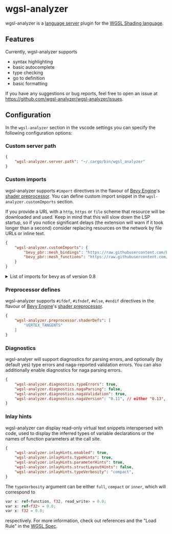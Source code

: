 # wgsl-analyzer

wgsl-analyzer is a [language server](https://microsoft.github.io/language-server-protocol/) plugin for the [WGSL Shading language](https://gpuweb.github.io/gpuweb/wgsl/).

## Features

Currently, wgsl-analyzer supports
- syntax highlighting
- basic autocomplete
- type checking
- go to definition
- basic formatting

If you have any suggestions or bug reports, feel free to open an issue at https://github.com/wgsl-analyzer/wgsl-analyzer/issues.

## Configuration

In the `wgsl-analyzer` section in the vscode settings you can specify the following configuration options:

### Custom server path

```json
{
    "wgsl-analyzer.server.path": "~/.cargo/bin/wgsl_analyzer"
}
```

### Custom imports

wgsl-analyzer supports `#import` directives in the flavour of [Bevy Engine](https://bevyengine.org)'s [shader preprocessor](https://bevyengine.org/news/bevy-0-6/#shader-imports). You can define custom import snippet in the `wgsl-analyzer.customImports` section.

If you provide a URL with a `http`, `https` or `file` scheme that resource will be downloaded and used. Keep in mind that this will slow down the LSP startup, so if you notice significant delays (the extension will warn if it took longer than a second) consider replacing resources on the network by file URLs or inline text.

```json
{
    "wgsl-analyzer.customImports": {
        "bevy_pbr::mesh_bindings": "https://raw.githubusercontent.com/bevyengine/bevy/v0.8.0/crates/bevy_pbr/src/render/mesh_bindings.wgsl",
        "bevy_pbr::mesh_functions": "https://raw.githubusercontent.com/bevyengine/bevy/v0.8.0/crates/bevy_pbr/src/render/mesh_functions.wgsl"
    }
}
```

<details>
<summary>
List of imports for bevy as of version 0.8
</summary>


_Generated using `rg define_import_path -g '*.wgsl' --sort path | sd '^([^:]*):#define_import_path (.*)' '        "$2": "https://raw.githubusercontent.com/bevyengine/bevy/v0.8.0/$1",'` inside the bevy folder_

```json
{
    "wgsl-analyzer.customImports": {
        "bevy_pbr::clustered_forward": "https://raw.githubusercontent.com/bevyengine/bevy/v0.8.0/crates/bevy_pbr/src/render/clustered_forward.wgsl",
        "bevy_pbr::mesh_bindings": "https://raw.githubusercontent.com/bevyengine/bevy/v0.8.0/crates/bevy_pbr/src/render/mesh_bindings.wgsl",
        "bevy_pbr::mesh_functions": "https://raw.githubusercontent.com/bevyengine/bevy/v0.8.0/crates/bevy_pbr/src/render/mesh_functions.wgsl",
        "bevy_pbr::mesh_types": "https://raw.githubusercontent.com/bevyengine/bevy/v0.8.0/crates/bevy_pbr/src/render/mesh_types.wgsl",
        "bevy_pbr::mesh_vertex_output": "https://raw.githubusercontent.com/bevyengine/bevy/v0.8.0/crates/bevy_pbr/src/render/mesh_vertex_output.wgsl",
        "bevy_pbr::mesh_view_bindings": "https://raw.githubusercontent.com/bevyengine/bevy/v0.8.0/crates/bevy_pbr/src/render/mesh_view_bindings.wgsl",
        "bevy_pbr::mesh_view_types": "https://raw.githubusercontent.com/bevyengine/bevy/v0.8.0/crates/bevy_pbr/src/render/mesh_view_types.wgsl",
        "bevy_pbr::pbr_bindings": "https://raw.githubusercontent.com/bevyengine/bevy/v0.8.0/crates/bevy_pbr/src/render/pbr_bindings.wgsl",
        "bevy_pbr::pbr_functions": "https://raw.githubusercontent.com/bevyengine/bevy/v0.8.0/crates/bevy_pbr/src/render/pbr_functions.wgsl",
        "bevy_pbr::lighting": "https://raw.githubusercontent.com/bevyengine/bevy/v0.8.0/crates/bevy_pbr/src/render/pbr_lighting.wgsl",
        "bevy_pbr::pbr_types": "https://raw.githubusercontent.com/bevyengine/bevy/v0.8.0/crates/bevy_pbr/src/render/pbr_types.wgsl",
        "bevy_pbr::shadows": "https://raw.githubusercontent.com/bevyengine/bevy/v0.8.0/crates/bevy_pbr/src/render/shadows.wgsl",
        "bevy_pbr::skinning": "https://raw.githubusercontent.com/bevyengine/bevy/v0.8.0/crates/bevy_pbr/src/render/skinning.wgsl",
        "bevy_pbr::utils": "https://raw.githubusercontent.com/bevyengine/bevy/v0.8.0/crates/bevy_pbr/src/render/utils.wgsl",
        "bevy_sprite::mesh2d_bindings": "https://raw.githubusercontent.com/bevyengine/bevy/v0.8.0/crates/bevy_sprite/src/mesh2d/mesh2d_bindings.wgsl",
        "bevy_sprite::mesh2d_functions": "https://raw.githubusercontent.com/bevyengine/bevy/v0.8.0/crates/bevy_sprite/src/mesh2d/mesh2d_functions.wgsl",
        "bevy_sprite::mesh2d_types": "https://raw.githubusercontent.com/bevyengine/bevy/v0.8.0/crates/bevy_sprite/src/mesh2d/mesh2d_types.wgsl",
        "bevy_sprite::mesh2d_vertex_output": "https://raw.githubusercontent.com/bevyengine/bevy/v0.8.0/crates/bevy_sprite/src/mesh2d/mesh2d_vertex_output.wgsl",
        "bevy_sprite::mesh2d_view_bindings": "https://raw.githubusercontent.com/bevyengine/bevy/v0.8.0/crates/bevy_sprite/src/mesh2d/mesh2d_view_bindings.wgsl",
        "bevy_sprite::mesh2d_view_types": "https://raw.githubusercontent.com/bevyengine/bevy/v0.8.0/crates/bevy_sprite/src/mesh2d/mesh2d_view_types.wgsl",

        // or alternatively for faster startup

        "bevy_pbr::clustered_forward": "file:///path/to/your/local/bevy/clone/crates/bevy_pbr/src/render/clustered_forward.wgsl",
        "bevy_pbr::mesh_bindings": "file:///path/to/your/local/bevy/clone/crates/bevy_pbr/src/render/mesh_bindings.wgsl",
        "bevy_pbr::mesh_functions": "file:///path/to/your/local/bevy/clone/crates/bevy_pbr/src/render/mesh_functions.wgsl",
        "bevy_pbr::mesh_types": "file:///path/to/your/local/bevy/clone/crates/bevy_pbr/src/render/mesh_types.wgsl",
        "bevy_pbr::mesh_vertex_output": "file:///path/to/your/local/bevy/clone/crates/bevy_pbr/src/render/mesh_vertex_output.wgsl",
        "bevy_pbr::mesh_view_bindings": "file:///path/to/your/local/bevy/clone/crates/bevy_pbr/src/render/mesh_view_bindings.wgsl",
        "bevy_pbr::mesh_view_types": "file:///path/to/your/local/bevy/clone/crates/bevy_pbr/src/render/mesh_view_types.wgsl",
        "bevy_pbr::pbr_bindings": "file:///path/to/your/local/bevy/clone/crates/bevy_pbr/src/render/pbr_bindings.wgsl",
        "bevy_pbr::pbr_functions": "file:///path/to/your/local/bevy/clone/crates/bevy_pbr/src/render/pbr_functions.wgsl",
        "bevy_pbr::lighting": "file:///path/to/your/local/bevy/clone/crates/bevy_pbr/src/render/pbr_lighting.wgsl",
        "bevy_pbr::pbr_types": "file:///path/to/your/local/bevy/clone/crates/bevy_pbr/src/render/pbr_types.wgsl",
        "bevy_pbr::shadows": "file:///path/to/your/local/bevy/clone/crates/bevy_pbr/src/render/shadows.wgsl",
        "bevy_pbr::skinning": "file:///path/to/your/local/bevy/clone/crates/bevy_pbr/src/render/skinning.wgsl",
        "bevy_pbr::utils": "file:///path/to/your/local/bevy/clone/crates/bevy_pbr/src/render/utils.wgsl",
        "bevy_sprite::mesh2d_bindings": "file:///path/to/your/local/bevy/clone/crates/bevy_sprite/src/mesh2d/mesh2d_bindings.wgsl",
        "bevy_sprite::mesh2d_functions": "file:///path/to/your/local/bevy/clone/crates/bevy_sprite/src/mesh2d/mesh2d_functions.wgsl",
        "bevy_sprite::mesh2d_types": "file:///path/to/your/local/bevy/clone/crates/bevy_sprite/src/mesh2d/mesh2d_types.wgsl",
        "bevy_sprite::mesh2d_vertex_output": "file:///path/to/your/local/bevy/clone/crates/bevy_sprite/src/mesh2d/mesh2d_vertex_output.wgsl",
        "bevy_sprite::mesh2d_view_bindings": "file:///path/to/your/local/bevy/clone/crates/bevy_sprite/src/mesh2d/mesh2d_view_bindings.wgsl",
        "bevy_sprite::mesh2d_view_types": "file:///path/to/your/local/bevy/clone/crates/bevy_sprite/src/mesh2d/mesh2d_view_types.wgsl"
    }
}
```
</details>

### Preprocessor defines

wgsl-analyzer supports `#ifdef`, `#ifndef`, `#else`, `#endif` directives in the flavour of [Bevy Engine](https://bevyengine.org)'s [shader preprocessor](https://bevyengine.org/news/bevy-0-6/#shader-imports).

```json
{
    "wgsl-analyzer.preprocessor.shaderDefs": [
        "VERTEX_TANGENTS"
    ]
}
```


### Diagnostics

wgsl-analyer will support diagnostics for parsing errors, and optionally (by default yes) type errors and naga-reported validation errors.
You can also additionally enable diagnostics for naga parsing errors.

```json
{
    "wgsl-analyzer.diagnostics.typeErrors": true,
    "wgsl-analyzer.diagnostics.nagaParsing": false,
    "wgsl-analyzer.diagnostics.nagaValidation": true,
    "wgsl-analyzer.diagnostics.nagaVersion": "0.11", // either "0.13", "0.11", "0.10", or "main"
}
```

### Inlay hints


wgsl-analyzer can display read-only virtual text snippets interspersed with code, used to display the inferred types of variable declarations or the names of function parameters at the call site.

```json
{
    "wgsl-analyzer.inlayHints.enabled": true,
    "wgsl-analyzer.inlayHints.typeHints": true,
    "wgsl-analyzer.inlayHints.parameterHints": true,
    "wgsl-analyzer.inlayHints.structLayoutHints": false,
    "wgsl-analyzer.inlayHints.typeVerbosity": "compact",
}
```

The `typeVerbosity` argument can be either `full`, `compact` or `inner`, which will correspond to
```rust
var x: ref<function, f32, read_write> = 0.0;
var x: ref<f32> = 0.0;
var x: f32 = 0.0;
```
respectively. For more information, check out references and the "Load Rule" in the [WGSL Spec](https://gpuweb.github.io/gpuweb/wgsl/#load-rule).
